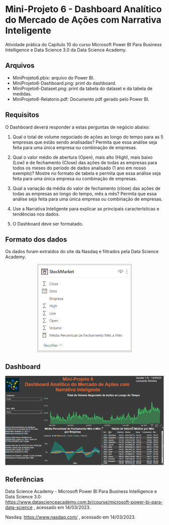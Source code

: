 # Mini-Projeto 6 - Dashboard Analítico do Mercado de Ações com Narrativa Inteligente
Atividade prática do Capítulo 10 do curso Microsoft Power BI Para Business Intelligence e Data Science 3.0 da Data Science Academy.

## Arquivos
- MiniProjeto6.pbix: arquivo do Power BI.
- MiniProjeto6-Dashboard.png: print do dashboard.
- MiniProjeto6-Dataset.png: print da tabela do dataset e da tabela de medidas.
- MiniProjeto6-Relatorio.pdf: Documento pdf gerado pelo Power BI.


## Requisitos
O Dashboard deverá responder a estas perguntas de negócio abaixo:

1. Qual o total de volume negociado de ações ao longo do tempo para as 5 empresas que estão sendo analisadas? Permita que essa análise seja feita para uma única empresa ou combinação de empresas.

2. Qual o valor médio de abertura (Open), mais alto (High), mais baixo (Low) e de fechamento (Close) das ações de todas as empresas para todos os meses do período de dados analisado (1 ano em nosso exemplo)? Mostre no formato de tabela e permita que essa análise seja feita para uma única empresa ou combinação de empresas.

3. Qual a variação da média do valor de fechamento (close) das ações de todas as empresas ao longo do tempo, mês a mês? Permita que essa análise seja feita para uma única empresa ou combinação de empresas.

4. Use a Narrativa Inteligente para explicar as principais características e tendências nos dados.

5. O Dashboard deve ser formatado. 


## Formato dos dados
Os dados foram extraídos do site da Nasdaq e filtrados pela Data Science Academy.

<div style="text-align: center;">
    <img src="MiniProjeto6-Dataset.PNG" width="60%"/>
</div>


## Dashboard
<div style="text-align: center;">
    <img src="MiniProjeto6-Dashboard.PNG"/>
</div>


## Referências
Data Science Academy - Microsoft Power BI Para Business Intelligence e Data Science 3.0: https://www.datascienceacademy.com.br/course/microsoft-power-bi-para-data-science , acessado em 14/03/2023.

Nasdaq: https://www.nasdaq.com/ , acessado em 14/03/2023.